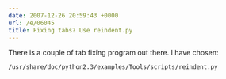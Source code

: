 ```yaml
---
date: 2007-12-26 20:59:43 +0000
url: /e/06045
title: Fixing tabs? Use reindent.py
---
```


There is a couple of tab fixing program out there. I have chosen:

	/usr/share/doc/python2.3/examples/Tools/scripts/reindent.py
